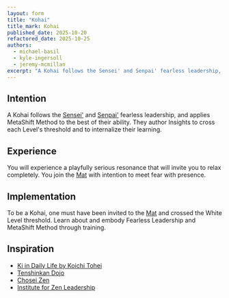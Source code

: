 ```yaml
---
layout: form
title: "Kohai"
title_mark: Kohai
published_date: 2025-10-20
refactored_date: 2025-10-25
authors:
  - michael-basil
  - kyle-ingersoll
  - jeremy-mcmillan
excerpt: "A Kohai follows the Sensei' and Senpai' fearless leadership, and applies MetaShift Method to the best of their ability."
---
```


## Intention

A Kohai follows the [Sensei'](../sensei/) and [Senpai'](../senpai/) fearless leadership, and applies MetaShift Method to the best of their ability. They author Insights to cross each Level's threshold and to internalize their learning.

## Experience

You will experience a playfully serious resonance that will invite you to relax completely. You join the [Mat](../mat/) with intention to meet fear with presence.

## Implementation

To be a Kohai, one must have been invited to the [Mat](../mat/) and crossed the White Level threshold. Learn about and embody Fearless Leadership and MetaShift Method through training.

## Inspiration

- [Ki in Daily Life by Koichi Tohei](https://www.amazon.com/Ki-Daily-Life-Koichi-Tohei/dp/4889960716)
- [Tenshinkan Dojo](https://japaneseculturecenter.com/classes/aikido)
- [Chosei Zen](https://www.choseizen.org/)
- [Institute for Zen Leadership](https://zenleader.global)
